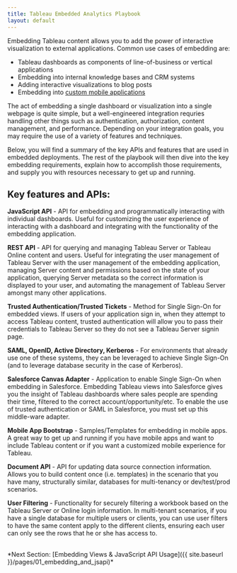 ```yaml
---
title: Tableau Embedded Analytics Playbook
layout: default
---
```


Embedding Tableau content allows you to add the power of interactive visualization to external applications. Common use cases of embedding are:

* Tableau dashboards as components of line-of-business or vertical applications
* Embedding into internal knowledge bases and CRM systems
* Adding interactive visualizations to blog posts
* Embedding into [custom mobile applications](https://github.com/tableau/embedding-playbook/blob/master/pages/05_embedding_in_other_apps.md#embedding-into-mobile-apps)

The act of embedding a single dashboard or visualization into a single webpage is quite simple, but a well-engineered integration requries handling other things such as authentication, authorization, content management, and performance. Depending on your integration goals, you may require the use of a variety of features and techniques.

Below, you will find a summary of the key APIs and features that are used in embedded deployments. The rest of the playbook will then dive into the key embedding requirements, explain how to accomplish those requirements, and supply you with resources necessary to get up and running.

## Key features and APIs:

**JavaScript API** - API for embedding and programmatically interacting with individual dashboards. Useful for customizing the user experience of interacting with a dashboard and integrating with the functionality of the embedding application.

**REST API** - API for querying and managing Tableau Server or Tableau Online content and users. Useful for integrating the user management of Tableau Server with the user management of the embedding application, managing Server content and permissions based on the state of your application, querying Server metadata so the correct information is displayed to your user, and automating the management of Tableau Server amongst many other applications.

**Trusted Authentication/Trusted Tickets** - Method for Single Sign-On for embedded views. If users of your application sign in, when they attempt to access Tableau content, trusted authentication will allow you to pass their credentials to Tableau Server so they do not see a Tableau Server signin page.

**SAML, OpenID, Active Directory, Kerberos** - For environments that already use one of these systems, they can be leveraged to achieve Single Sign-On (and to leverage database security in the case of Kerberos).

**Salesforce Canvas Adapter** - Application to enable Single Sign-On when embedding in Salesforce. Embedding Tableau views into Salesforce gives you the insight of Tableau dashboards where sales people are spending their time, filtered to the correct account/opportunity/etc. To enable the use of trusted authentication or SAML in Salesforce, you must set up this middle-ware adapter.

**Mobile App Bootstrap** - Samples/Templates for embedding in mobile apps. A great way to get up and running if you have mobile apps and want to include Tableau content or if you want a customized mobile experience for Tableau.

**Document API** - API for updating data source connection information. Allows you to build content once (i.e. templates) in the scenario that you have many, structurally similar, databases for multi-tenancy or dev/test/prod scenarios.

**User Filtering** - Functionality for securely filtering a workbook based on the Tableau Server or Online login information. In multi-tenant scenarios, if you have a single database for multiple users or clients, you can use user filters to have the same content apply to the different clients, ensuring each user can only see the rows that he or she has access to.


<br />
*Next Section: [Embedding Views & JavaScript API Usage]({{ site.baseurl }}/pages/01_embedding_and_jsapi)*
